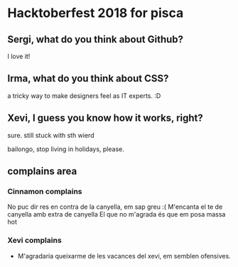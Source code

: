 # Hacktoberfest 2018 for pisca

## Sergi, what do you think about Github?
I love it!
## Irma, what do you think about CSS?
a tricky way to make designers feel as IT experts. :D

## Xevi, I guess you know how it works, right?
sure. still stuck with sth wierd

bailongo, stop living in holidays, please. 

## complains area

### Cinnamon complains
No puc dir res en contra de la canyella, em sap greu :(
M'encanta el te de canyella amb extra de canyella
El que no m'agrada és que em posa massa hot

### Xevi complains
- M'agradaria queixarme de les vacances del xevi, em semblen ofensives.
